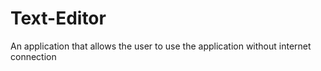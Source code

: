 # Text-Editor
An application that allows the user to use the application without internet connection
